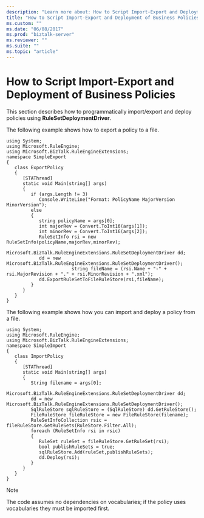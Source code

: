 ```yaml
---
description: "Learn more about: How to Script Import-Export and Deployment of Business Policies"
title: "How to Script Import-Export and Deployment of Business Policies"
ms.custom: ""
ms.date: "06/08/2017"
ms.prod: "biztalk-server"
ms.reviewer: ""
ms.suite: ""
ms.topic: "article"
---
```

# How to Script Import-Export and Deployment of Business Policies
This section describes how to programmatically import/export and deploy policies using **RuleSetDeploymentDriver**.  
  
 The following example shows how to export a policy to a file.  
  
```  
using System;  
using Microsoft.RuleEngine;  
using Microsoft.BizTalk.RuleEngineExtensions;  
namespace SimpleExport  
{  
   class ExportPolicy  
   {  
      [STAThread]  
      static void Main(string[] args)  
      {  
         if (args.Length != 3)  
            Console.WriteLine("Format: PolicyName MajorVersion MinorVersion");  
         else  
         {  
            string policyName = args[0];  
            int majorRev = Convert.ToInt16(args[1]);  
            int minorRev = Convert.ToInt16(args[2]);  
            RuleSetInfo rsi = new RuleSetInfo(policyName,majorRev,minorRev);  
            Microsoft.BizTalk.RuleEngineExtensions.RuleSetDeploymentDriver dd;  
            dd = new Microsoft.BizTalk.RuleEngineExtensions.RuleSetDeploymentDriver();  
                        string fileName = (rsi.Name + "-" + rsi.MajorRevision + "." + rsi.MinorRevision + ".xml");  
            dd.ExportRuleSetToFileRuleStore(rsi,fileName);  
         }  
      }  
   }  
}  
```  
  
 The following example shows how you can import and deploy a policy from a file.  
  
```  
using System;  
using Microsoft.RuleEngine;  
using Microsoft.BizTalk.RuleEngineExtensions;  
namespace SimpleImport  
{  
   class ImportPolicy  
   {  
      [STAThread]  
      static void Main(string[] args)  
      {  
         String filename = args[0];  
         Microsoft.BizTalk.RuleEngineExtensions.RuleSetDeploymentDriver dd;  
         dd = new Microsoft.BizTalk.RuleEngineExtensions.RuleSetDeploymentDriver();  
         SqlRuleStore sqlRuleStore = (SqlRuleStore) dd.GetRuleStore();  
         FileRuleStore fileRuleStore = new FileRuleStore(filename);  
         RuleSetInfoCollection rsic = fileRuleStore.GetRuleSets(RuleStore.Filter.All);  
         foreach (RuleSetInfo rsi in rsic)  
         {  
            RuleSet ruleSet = fileRuleStore.GetRuleSet(rsi);  
            bool publishRuleSets = true;  
            sqlRuleStore.Add(ruleSet,publishRuleSets);  
            dd.Deploy(rsi);  
         }  
      }  
   }  
}    
```  
  
> [!NOTE]
>  The code assumes no dependencies on vocabularies; if the policy uses vocabularies they must be imported first.
